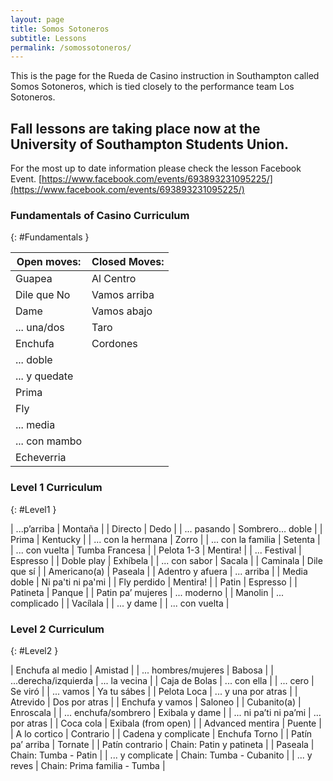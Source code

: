 ```yaml
---
layout: page
title: Somos Sotoneros
subtitle: Lessons
permalink: /somossotoneros/
---
```


<head>
  <style>
    #map {
      width: 100%;
      height: 400px;
      background-color: grey;
    }
  </style>
</head>

This is the page for the Rueda de Casino instruction in Southampton called Somos Sotoneros, which is tied closely to the performance team Los Sotoneros.

## Fall lessons are taking place now at the University of Southampton Students Union.

For the most up to date information please check the lesson Facebook Event. [https://www.facebook.com/events/693893231095225/](https://www.facebook.com/events/693893231095225/)

### Fundamentals of Casino Curriculum
{: #Fundamentals }

| Open moves:   |  Closed Moves:  |
| -------       | --------        |
| Guapea        | Al Centro       |
| Dile que No   | Vamos arriba    |
| Dame          | Vamos abajo     |
| ... una/dos   | Taro            |
| Enchufa       | Cordones        |
| ... doble     |
| ... y quedate |
| Prima         |
| Fly           |
| ... media     |
| ... con mambo |
| Echeverria    |


### Level 1 Curriculum
{: #Level1 }

| ...p’arriba        | Montaña           |
| Directo            | Dedo              |
| ... pasando        | Sombrero… doble   |
| Prima              | Kentucky          |
| ... con la hermana | Zorro             |
| ... con la familia | Setenta           |
| ... con vuelta     | Tumba Francesa    |
| Pelota 1-3         | Mentira!          |
| ... Festival       | Espresso          |
| Doble play         | Exhíbela          |
| ... con sabor      | Sacala            |
| Caminala           | Dile que sí       |
| Americano(a)       | Paseala           |
| Adentro y afuera   | ... arriba        |
| Media doble        | Ni pa'ti ni pa'mi |
| Fly perdido        | Mentira!          |
| Patin              | Espresso          |
| Patineta           | Panque            |
| Patin pa’ mujeres  | ... moderno       |
| Manolin            | ... complicado    |
| Vacílala           |
| ... y dame         |
| ... con vuelta     |

### Level 2 Curriculum
{: #Level2 }

| Enchufa al medio      | Amistad        |
| ... hombres/mujeres   | Babosa         |
| ...derecha/izquierda  | ... la vecina  |
| Caja de Bolas         | ... con ella   |
| ... cero              | Se viró        |
| ... vamos             | Ya tu sábes    |
| Pelota Loca           | ... y una por atras |
| Atrevido              | Dos por atras  |
| Enchufa y vamos       | Saloneo        |
| Cubanito(a)           | Enroscala      |
| ... enchufa/sombrero  | Exibala y dame |
| ... ni pa’ti ni pa’mi | ... por atras  |
| Coca cola             | Exibala (from open) |
| Advanced mentira      | Puente         |
| A lo cortico          | Contrario      |
| Cadena y complicate   | Enchufa Torno  |
| Patín pa’ arriba      | Tornate        |
| Patín contrario       | Chain: Patin y patineta |
| Paseala               | Chain: Tumba - Patin |
| ... y complicate      | Chain: Tumba - Cubanito |
| ...  y reves          | Chain: Prima familia - Tumba |

